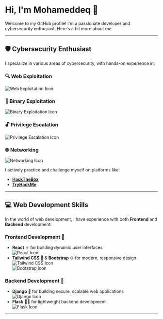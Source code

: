 # Hi, I'm Mohameddeq 👋

Welcome to my GitHub profile! I'm a passionate developer and cybersecurity enthusiast. Here's a bit more about me:

---

## 🛡️ Cybersecurity Enthusiast

I specialize in various areas of cybersecurity, with hands-on experience in:

### 🔍 Web Exploitation  
![Web Exploitation Icon](https://img.icons8.com/ios/50/ffffff/exploit.png)

### 🧩 Binary Exploitation  
![Binary Exploitation Icon](https://img.icons8.com/ios/50/ffffff/binary-code.png)

### 🔓 Privilege Escalation  
![Privilege Escalation Icon](https://img.icons8.com/ios/50/ffffff/lock.png)

### 🌐 Networking  
![Networking Icon](https://img.icons8.com/ios/50/ffffff/network.png)

I actively practice and challenge myself on platforms like:
- [**HackTheBox**](https://www.hackthebox.eu/)
- [**TryHackMe**](https://tryhackme.com/)

---

## 💻 Web Development Skills

In the world of web development, I have experience with both **Frontend** and **Backend** development:

### Frontend Development 🌿

- **React** ⚛️ for building dynamic user interfaces  
  ![React Icon](https://img.icons8.com/ios/50/ffffff/react-native.png)
- **Tailwind CSS** 🌿 & **Bootstrap** ⚙️ for modern, responsive design  
  ![Tailwind CSS Icon](https://img.icons8.com/ios/50/ffffff/tailwind-css.png)  
  ![Bootstrap Icon](https://img.icons8.com/ios/50/ffffff/bootstrap.png)

### Backend Development 🐍

- **Django** 🐍 for building secure, scalable web applications  
  ![Django Icon](https://img.icons8.com/ios/50/ffffff/django.png)
- **Flask** 🦸‍♂️ for lightweight backend development  
  ![Flask Icon](https://img.icons8.com/ios/50/ffffff/flask.png)

---

